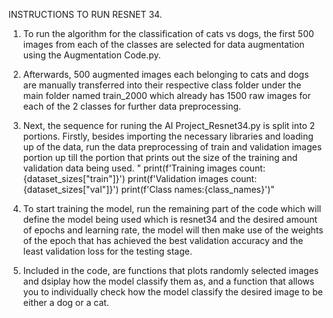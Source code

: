 INSTRUCTIONS TO RUN RESNET 34.

1) To run the algorithm for the classification of cats vs dogs, the first 500 images from each of the classes are selected for data augmentation using the Augmentation Code.py. 

2) Afterwards, 500 augmented images each belonging to cats and dogs are manually transferred into their respective class folder under the main folder named train_2000 which already has 1500 raw images for each of the 2 classes for further data preprocessing.

3) Next, the sequence for runing the AI Project_Resnet34.py is split into 2 portions. Firstly, besides importing the necessary libraries and loading up of the data, run the data preprocessing of train and validation images portion up till the portion that prints out the size of the training and validation data being used.
"
print(f'Training images count: {dataset_sizes["train"]}')
print(f'Validation images count: {dataset_sizes["val"]}')
print(f'Class names:{class_names}')"

4) To start training the model, run the remaining part of the code which will define the model being used which is resnet34 and the desired amount of epochs and learning rate, the model will then make use of the weights of the epoch that has achieved the best validation accuracy and the least validation loss for the testing stage.
   
5) Included in the code, are functions that plots randomly selected images and dsiplay how the model classify them as, and a function that allows you to individually check how the model classify the desired image to be either a dog or a cat.
